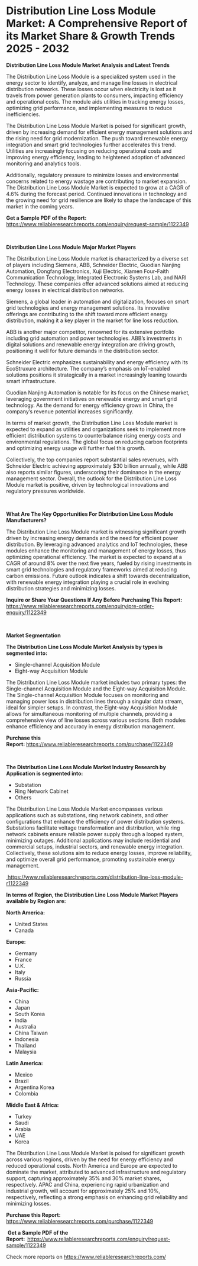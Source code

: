 <p><h1>Distribution Line Loss Module Market: A Comprehensive Report of its Market Share & Growth Trends 2025 - 2032</h1></p><p><strong>Distribution Line Loss Module Market Analysis and Latest Trends</strong></p>
<p><p>The Distribution Line Loss Module is a specialized system used in the energy sector to identify, analyze, and manage line losses in electrical distribution networks. These losses occur when electricity is lost as it travels from power generation plants to consumers, impacting efficiency and operational costs. The module aids utilities in tracking energy losses, optimizing grid performance, and implementing measures to reduce inefficiencies.</p><p>The Distribution Line Loss Module Market is poised for significant growth, driven by increasing demand for efficient energy management solutions and the rising need for grid modernization. The push toward renewable energy integration and smart grid technologies further accelerates this trend. Utilities are increasingly focusing on reducing operational costs and improving energy efficiency, leading to heightened adoption of advanced monitoring and analytics tools. </p><p>Additionally, regulatory pressure to minimize losses and environmental concerns related to energy wastage are contributing to market expansion. The Distribution Line Loss Module Market is expected to grow at a CAGR of 4.6% during the forecast period. Continued innovations in technology and the growing need for grid resilience are likely to shape the landscape of this market in the coming years.</p></p>
<p><strong>Get a Sample PDF of the Report:&nbsp;</strong> <a href="https://www.reliableresearchreports.com/enquiry/request-sample/1122349?utm_campaign=2788&utm_medium=2&utm_source=Github&utm_content=ia&utm_term=07042025&utm_id=distribution-line-loss-module">https://www.reliableresearchreports.com/enquiry/request-sample/1122349</a></p>
<p>&nbsp;</p>
<p><strong>Distribution Line Loss Module Major Market Players</strong></p>
<p><p>The Distribution Line Loss Module market is characterized by a diverse set of players including Siemens, ABB, Schneider Electric, Guodian Nanjing Automation, Dongfang Electronics, Xuji Electric, Xiamen Four-Faith Communication Technology, Integrated Electronic Systems Lab, and NARI Technology. These companies offer advanced solutions aimed at reducing energy losses in electrical distribution networks.</p><p>Siemens, a global leader in automation and digitalization, focuses on smart grid technologies and energy management solutions. Its innovative offerings are contributing to the shift toward more efficient energy distribution, making it a key player in the market for line loss reduction.</p><p>ABB is another major competitor, renowned for its extensive portfolio including grid automation and power technologies. ABB’s investments in digital solutions and renewable energy integration are driving growth, positioning it well for future demands in the distribution sector.</p><p>Schneider Electric emphasizes sustainability and energy efficiency with its EcoStruxure architecture. The company’s emphasis on IoT-enabled solutions positions it strategically in a market increasingly leaning towards smart infrastructure.</p><p>Guodian Nanjing Automation is notable for its focus on the Chinese market, leveraging government initiatives on renewable energy and smart grid technology. As the demand for energy efficiency grows in China, the company’s revenue potential increases significantly.</p><p>In terms of market growth, the Distribution Line Loss Module market is expected to expand as utilities and organizations seek to implement more efficient distribution systems to counterbalance rising energy costs and environmental regulations. The global focus on reducing carbon footprints and optimizing energy usage will further fuel this growth.</p><p>Collectively, the top companies report substantial sales revenues, with Schneider Electric achieving approximately $30 billion annually, while ABB also reports similar figures, underscoring their dominance in the energy management sector. Overall, the outlook for the Distribution Line Loss Module market is positive, driven by technological innovations and regulatory pressures worldwide.</p></p>
<p>&nbsp;</p>
<p><strong>What Are The Key Opportunities For Distribution Line Loss Module Manufacturers?</strong></p>
<p><p>The Distribution Line Loss Module market is witnessing significant growth driven by increasing energy demands and the need for efficient power distribution. By leveraging advanced analytics and IoT technologies, these modules enhance the monitoring and management of energy losses, thus optimizing operational efficiency. The market is expected to expand at a CAGR of around 8% over the next five years, fueled by rising investments in smart grid technologies and regulatory frameworks aimed at reducing carbon emissions. Future outlook indicates a shift towards decentralization, with renewable energy integration playing a crucial role in evolving distribution strategies and minimizing losses.</p></p>
<p><strong>Inquire or Share Your Questions If Any Before Purchasing This Report:</strong> <a href="https://www.reliableresearchreports.com/enquiry/pre-order-enquiry/1122349?utm_campaign=2788&utm_medium=2&utm_source=Github&utm_content=ia&utm_term=07042025&utm_id=distribution-line-loss-module">https://www.reliableresearchreports.com/enquiry/pre-order-enquiry/1122349</a></p>
<p>&nbsp;</p>
<p><strong>Market Segmentation</strong></p>
<p><strong>The Distribution Line Loss Module Market Analysis by types is segmented into:</strong></p>
<p><ul><li>Single-channel Acquisition Module</li><li>Eight-way Acquisition Module</li></ul></p>
<p><p>The Distribution Line Loss Module market includes two primary types: the Single-channel Acquisition Module and the Eight-way Acquisition Module. The Single-channel Acquisition Module focuses on monitoring and managing power loss in distribution lines through a singular data stream, ideal for simpler setups. In contrast, the Eight-way Acquisition Module allows for simultaneous monitoring of multiple channels, providing a comprehensive view of line losses across various sections. Both modules enhance efficiency and accuracy in energy distribution management.</p></p>
<p><strong>Purchase this Report:&nbsp;</strong><a href="https://www.reliableresearchreports.com/purchase/1122349?utm_campaign=2788&utm_medium=2&utm_source=Github&utm_content=ia&utm_term=07042025&utm_id=distribution-line-loss-module">https://www.reliableresearchreports.com/purchase/1122349</a></p>
<p>&nbsp;</p>
<p><strong>The Distribution Line Loss Module Market Industry Research by Application is segmented into:</strong></p>
<p><ul><li>Substation</li><li>Ring Network Cabinet</li><li>Others</li></ul></p>
<p><p>The Distribution Line Loss Module Market encompasses various applications such as substations, ring network cabinets, and other configurations that enhance the efficiency of power distribution systems. Substations facilitate voltage transformation and distribution, while ring network cabinets ensure reliable power supply through a looped system, minimizing outages. Additional applications may include residential and commercial setups, industrial sectors, and renewable energy integration. Collectively, these solutions aim to reduce energy losses, improve reliability, and optimize overall grid performance, promoting sustainable energy management.</p></p>
<p><a href="https://www.reliableresearchreports.com/distribution-line-loss-module-r1122349?utm_campaign=2788&utm_medium=2&utm_source=Github&utm_content=ia&utm_term=07042025&utm_id=distribution-line-loss-module">&nbsp;https://www.reliableresearchreports.com/distribution-line-loss-module-r1122349</a></p>
<p><strong>In terms of Region, the Distribution Line Loss Module Market Players available by Region are:</strong></p>
<p>
    <p> <strong> North America: </strong>
        <ul>
            <li>United States</li>
            <li>Canada</li>
        </ul>
        </p> 
    <p> <strong> Europe: </strong>
        <ul>
            <li>Germany</li>
            <li>France</li>
            <li>U.K.</li>
            <li>Italy</li>
            <li>Russia</li>
        </ul>
        </p> 
    <p> <strong> Asia-Pacific: </strong>
        <ul>
            <li>China</li>
            <li>Japan</li>
            <li>South Korea</li>
            <li>India</li>
            <li>Australia</li>
            <li>China Taiwan</li>
            <li>Indonesia</li>
            <li>Thailand</li>
            <li>Malaysia</li>
        </ul>
        </p> 
    <p> <strong> Latin America: </strong>
        <ul>
            <li>Mexico</li>
            <li>Brazil</li>
            <li>Argentina Korea</li>
            <li>Colombia</li>
        </ul>
        </p> 
    <p> <strong> Middle East & Africa: </strong>
        <ul>
            <li>Turkey</li>
            <li>Saudi</li>
            <li>Arabia</li>
            <li>UAE</li>
            <li>Korea</li>
        </ul>
    </p>
    </p>
<p><p>The Distribution Line Loss Module Market is poised for significant growth across various regions, driven by the need for energy efficiency and reduced operational costs. North America and Europe are expected to dominate the market, attributed to advanced infrastructure and regulatory support, capturing approximately 35% and 30% market shares, respectively. APAC and China, experiencing rapid urbanization and industrial growth, will account for approximately 25% and 10%, respectively, reflecting a strong emphasis on enhancing grid reliability and minimizing losses.</p></p>
<p><strong>Purchase this Report: </strong><a href="https://www.reliableresearchreports.com/purchase/1122349?utm_campaign=2788&utm_medium=2&utm_source=Github&utm_content=ia&utm_term=07042025&utm_id=distribution-line-loss-module">https://www.reliableresearchreports.com/purchase/1122349</a></p>
<p>&nbsp;<strong>Get a Sample PDF of the Report:&nbsp;&nbsp;</strong><a href="https://www.reliableresearchreports.com/enquiry/request-sample/1122349?utm_campaign=2788&utm_medium=2&utm_source=Github&utm_content=ia&utm_term=07042025&utm_id=distribution-line-loss-module">https://www.reliableresearchreports.com/enquiry/request-sample/1122349</a></p>
<p><strong></strong></p>
<p>Check more reports on <a href="https://www.reliableresearchreports.com/?utm_campaign=2788&utm_medium=2&utm_source=Github&utm_content=ia&utm_term=07042025&utm_id=distribution-line-loss-module">https://www.reliableresearchreports.com/</a></p>